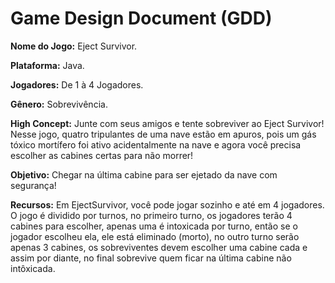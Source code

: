 Game Design Document (GDD)
=============

**Nome do Jogo:** Eject Survivor.

**Plataforma:** Java.

**Jogadores:** De 1 à 4 Jogadores.

**Gênero:** Sobrevivência.

**High Concept:** Junte com seus amigos e tente sobreviver ao Eject Survivor! Nesse jogo, quatro tripulantes de uma nave estão em apuros, pois um gás tóxico mortífero foi ativo acidentalmente na nave e agora você precisa escolher as cabines certas para não morrer!

**Objetivo:** Chegar na última cabine para ser ejetado da nave com segurança!

**Recursos:** Em EjectSurvivor, você pode jogar sozinho e até em 4 jogadores. O jogo é dividido por turnos, no primeiro turno, os jogadores terão 4 cabines para escolher, apenas uma é intoxicada por turno, então se o jogador escolheu ela, ele está eliminado (morto), no outro turno serão apenas 3 cabines, os sobreviventes devem escolher uma cabine cada e assim por diante, no final sobrevive quem ficar na última cabine não intôxicada.
